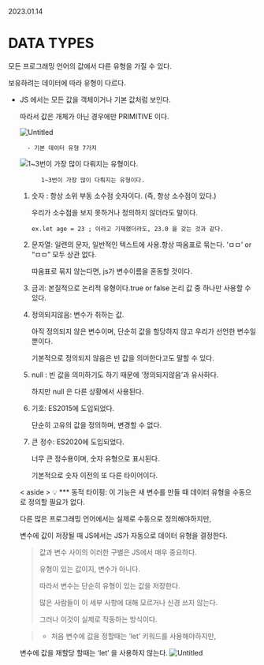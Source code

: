 2023.01.14

# DATA TYPES

모든 프로그래밍 언어의 값에서 다른 유형을 가질 수 있다.

보유하려는 데이터에 따라 유형이 다르다.

- JS 에서는 모든 값을 객체이거나 기본 값처럼 보인다.

  따라서 값은 개체가 아닌 경우에만 PRIMITIVE 이다.

  ![Untitled](https://s3-us-west-2.amazonaws.com/secure.notion-static.com/2f20553f-a6c2-4983-9ae3-7f7e1768287f/Untitled.png)

        - 기본 데이터 유형 7가지

  ![1~3번이 가장 많이 다뤄지는 유형이다.](https://s3-us-west-2.amazonaws.com/secure.notion-static.com/eefd623f-0a29-4195-8df9-f55de8546a9f/Untitled.png)

            1~3번이 가장 많이 다뤄지는 유형이다.

  1.  숫자 : 항상 소위 부동 소수점 숫자이다. (즉, 항상 소수점이 있다.)

      우리가 소수점을 보지 못하거나 정의하지 않더라도 말이다.

          ex.let age = 23 ; 이라고 기재했더라도, 23.0 을 갖는 것과 같다.

  2.  문자열: 일련의 문자, 일반적인 텍스트에 사용.항상 따옴표로 묶는다. ‘ㅁㅁ’ or “ㅁㅁ” 모두 상관 없다.

      따옴표로 묶지 않는다면, js가 변수이름을 혼동할 것이다.

  3.  금괴: 본질적으로 논리적 유형이다.true or false 논리 값 중 하나만 사용할 수 있다.
  4.  정의되지않음: 변수가 취하는 값.

      아직 정의되지 않은 변수이며, 단순히 값을 할당하지 않고 우리가 선언한 변수일 뿐이다.

      기본적으로 정의되지 않음은 빈 값을 의미한다고도 말할 수 있다.

  5.  null : 빈 값을 의미하기도 하기 때문에 ‘정의되지않음’과 유사하다.

      하지만 null 은 다른 상황에서 사용된다.

  6.  기호: ES2015에 도입되었다.

      단순히 고유의 값을 정의하며, 변경할 수 없다.

  7.  큰 정수: ES2020에 도입되었다.

      너무 큰 정수용이며, 숫자 유형으로 표시된다.

      기본적으로 숫자 이전의 또 다른 타이어이다.

  < aside >
  💡 \*\*\* 동적 타이핑: 이 기능은 새 변수를 만들 때 데이터 유형을 수동으로 정의할 필요가 없다.

  다른 많은 프로그래밍 언어에서는 실제로 수동으로 정의해야하지만,

  변수에 값이 저장될 때 JS에서는 JS가 자동으로 데이터 유형을 결정한다.

    </aside >
    
    > 값과 변수 사이의 이러한 구별은 JS에서 매우 중요하다.
    > 
    > 
    > 유형이 있는 값이지, 변수가 아니다.
    > 
    > 따라서 변수는 단순히 유형이 있는 값을 저장한다.
    > 
    > 많은 사람들이 이 세부 사항에 대해 모르거나 신경 쓰지 않는다.
    > 
    > 그러나 이것이 실제로 작동하는 방식이다.

  > - 처음 변수에 값을 정할때는 ‘let’ 키워드를 사용해야하지만,

  변수에 값을 재할당 할때는 ‘let’ 을 사용하지 않는다.
  ![Untitled](https://s3-us-west-2.amazonaws.com/secure.notion-static.com/b5eb3391-25ea-4fd2-a603-0eeddd952de8/Untitled.png)
